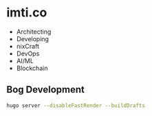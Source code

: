 # imti.co

- Architecting
- Developing
- nixCraft
- DevOps
- AI/ML
- Blockchain

## Bog Development

```bash
hugo server --disableFastRender --buildDrafts
```
